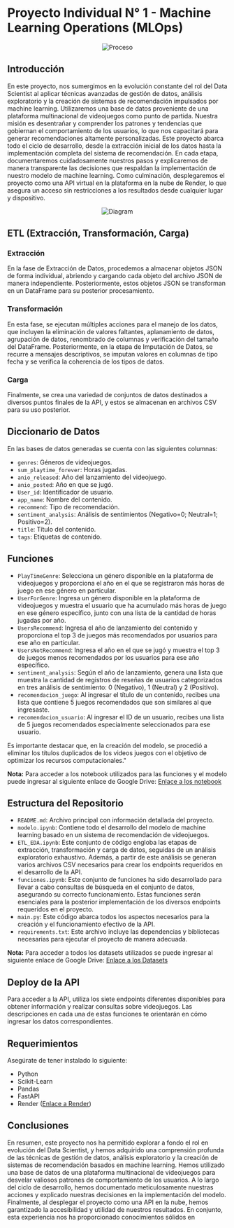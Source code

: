 # Proyecto Individual N° 1 - Machine Learning Operations (MLOps)


<p align="center">
  <img src="https://user-images.githubusercontent.com/67664604/217914153-1eb00e25-ac08-4dfa-aaf8-53c09038f082.png" alt="Proceso">
</p>



## Introducción

En este proyecto, nos sumergimos en la evolución constante del rol del Data Scientist al aplicar técnicas avanzadas de gestión de datos, análisis exploratorio y la creación de sistemas de recomendación impulsados por machine learning. Utilizaremos una base de datos proveniente de una plataforma multinacional de videojuegos como punto de partida. Nuestra misión es desentrañar y comprender los patrones y tendencias que gobiernan el comportamiento de los usuarios, lo que nos capacitará para generar recomendaciones altamente personalizadas. Este proyecto abarca todo el ciclo de desarrollo, desde la extracción inicial de los datos hasta la implementación completa del sistema de recomendación. En cada etapa, documentaremos cuidadosamente nuestros pasos y explicaremos de manera transparente las decisiones que respaldan la implementación de nuestro modelo de machine learning. Como culminación, desplegaremos el proyecto como una API virtual en la plataforma en la nube de Render, lo que asegura un acceso sin restricciones a los resultados desde cualquier lugar y dispositivo.

<p align="center">
  <img src="https://raw.githubusercontent.com/HX-PRomero/PI_ML_OPS/main/src/DiagramaConceptualDelFlujoDeProcesos.png" alt="Diagram">
</p>


## ETL (Extracción, Transformación, Carga)

### Extracción

En la fase de Extracción de Datos, procedemos a almacenar objetos JSON de forma individual, abriendo y cargando cada objeto del archivo JSON de manera independiente. Posteriormente, estos objetos JSON se transforman en un DataFrame para su posterior procesamiento.

### Transformación

En esta fase, se ejecutan múltiples acciones para el manejo de los datos, que incluyen la eliminación de valores faltantes, aplanamiento de datos, agrupación de datos, renombrado de columnas y verificación del tamaño del DataFrame. Posteriormente, en la etapa de Imputación de Datos, se recurre a mensajes descriptivos, se imputan valores en columnas de tipo fecha y se verifica la coherencia de los tipos de datos.

### Carga

Finalmente, se crea una variedad de conjuntos de datos destinados a diversos puntos finales de la API, y estos se almacenan en archivos CSV para su uso posterior.

## Diccionario de Datos

En las bases de datos generadas se cuenta con las siguientes columnas:

- `genres`: Géneros de videojuegos.
- `sum_playtime_forever`: Horas jugadas.
- `anio_released`: Año del lanzamiento del videojuego.
- `anio_posted`: Año en que se jugó.
- `User_id`: Identificador de usuario.
- `app_name`: Nombre del contenido.
- `recommend`: Tipo de recomendación.
- `sentiment_analysis`: Análisis de sentimientos (Negativo=0; Neutral=1; Positivo=2).
- `title`: Título del contenido.
- `tags`: Etiquetas de contenido.

## Funciones

- `PlayTimeGenre`: Selecciona un género disponible en la plataforma de videojuegos y proporciona el año en el que se registraron más horas de juego en ese género en particular.
- `UserForGenre`: Ingresa un género disponible en la plataforma de videojuegos y muestra el usuario que ha acumulado más horas de juego en ese género específico, junto con una lista de la cantidad de horas jugadas por año.
- `UsersRecommend`: Ingresa el año de lanzamiento del contenido y proporciona el top 3 de juegos más recomendados por usuarios para ese año en particular.
- `UsersNotRecommend`: Ingresa el año en el que se jugó y muestra el top 3 de juegos menos recomendados por los usuarios para ese año específico.
- `sentiment_analysis`: Según el año de lanzamiento, genera una lista que muestra la cantidad de registros de reseñas de usuarios categorizados en tres análisis de sentimiento: 0 (Negativo), 1 (Neutral) y 2 (Positivo).
- `recomendacion_juego`: Al ingresar el título de un contenido, recibes una lista que contiene 5 juegos recomendados que son similares al que ingresaste.
- `recomendacion_usuario`: Al ingresar el ID de un usuario, recibes una lista de 5 juegos recomendados especialmente seleccionados para ese usuario.

Es importante destacar que, en la creación del modelo, se procedió a eliminar los títulos duplicados de los videos juegos con el objetivo de optimizar los recursos computacionales."

**Nota:** Para acceder a los notebook utilizados para las funciones y el modelo puede ingresar al siguiente enlace de Google Drive: [Enlace a los notebook](https://drive.google.com/drive/folders/1bjlYIj3bG8TBVJ76sSGUjB6ziQDQ2-kN?usp=drive_link)

## Estructura del Repositorio

- `README.md`: Archivo principal con información detallada del proyecto.
- `modelo.ipynb`: Contiene todo el desarrollo del modelo de machine learning basado en un sistema de recomendación de videojuegos.
- `ETL_EDA.ipynb`: Este conjunto de código engloba las etapas de extracción, transformación y carga de datos, seguidas de un análisis exploratorio exhaustivo. Además, a partir de este análisis se generan varios archivos CSV necesarios para crear los endpoints requeridos en el desarrollo de la API.
- `funciones.ipynb`: Este conjunto de funciones ha sido desarrollado para llevar a cabo consultas de búsqueda en el conjunto de datos, asegurando su correcto funcionamiento. Estas funciones serán esenciales para la posterior implementación de los diversos endpoints requeridos en el proyecto.
- `main.py`: Este código abarca todos los aspectos necesarios para la creación y el funcionamiento efectivo de la API.
- `requirements.txt`: Este archivo incluye las dependencias y bibliotecas necesarias para ejecutar el proyecto de manera adecuada.

**Nota:** Para acceder a todos los datasets utilizados se puede ingresar al siguiente enlace de Google Drive: [Enlace a los Datasets](https://drive.google.com/drive/folders/1ALK-U2XAgepofz2FLG5szYjqlcVMSj7G?usp=drive_link)

## Deploy de la API

Para acceder a la API, utiliza los siete endpoints diferentes disponibles para obtener información y realizar consultas sobre videojuegos. Las descripciones en cada una de estas funciones te orientarán en cómo ingresar los datos correspondientes.

## Requerimientos

Asegúrate de tener instalado lo siguiente:

- Python
- Scikit-Learn
- Pandas
- FastAPI
- Render ([Enlace a Render](https://render.com/))

## Conclusiones

En resumen, este proyecto nos ha permitido explorar a fondo el rol en evolución del Data Scientist, y hemos adquirido una comprensión profunda de las técnicas de gestión de datos, análisis exploratorio y la creación de sistemas de recomendación basados en machine learning. Hemos utilizado una base de datos de una plataforma multinacional de videojuegos para desvelar valiosos patrones de comportamiento de los usuarios. A lo largo del ciclo de desarrollo, hemos documentado meticulosamente nuestras acciones y explicado nuestras decisiones en la implementación del modelo. Finalmente, al desplegar el proyecto como una API en la nube, hemos garantizado la accesibilidad y utilidad de nuestros resultados. En conjunto, esta experiencia nos ha proporcionado conocimientos sólidos en
